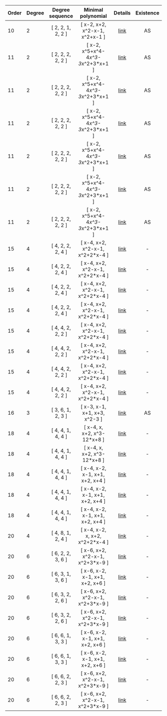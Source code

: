  |Order|Degree|Degree sequence |Minimal polynomial| Details|Existence|
|:---|:---|:--------: |:---------:| :---:| :----:|
|10|2|[ 2, 2, 1, 2, 2 ]|[ x-2, x+2, x^2-x-1, x^2+x-1 ]| [link](data2-10-1.txt)| AS |
|11|2|[ 2, 2, 2, 2, 2 ]|[ x-2, x^5+x^4-4*x^3-3*x^2+3*x+1 ]| [link](data2-11-1.txt)| AS |
|11|2|[ 2, 2, 2, 2, 2 ]|[ x-2, x^5+x^4-4*x^3-3*x^2+3*x+1 ]| [link](data2-11-2.txt)| AS |
|11|2|[ 2, 2, 2, 2, 2 ]|[ x-2, x^5+x^4-4*x^3-3*x^2+3*x+1 ]| [link](data2-11-3.txt)| AS |
|11|2|[ 2, 2, 2, 2, 2 ]|[ x-2, x^5+x^4-4*x^3-3*x^2+3*x+1 ]| [link](data2-11-4.txt)| AS |
|11|2|[ 2, 2, 2, 2, 2 ]|[ x-2, x^5+x^4-4*x^3-3*x^2+3*x+1 ]| [link](data2-11-5.txt)| AS |
|11|2|[ 2, 2, 2, 2, 2 ]|[ x-2, x^5+x^4-4*x^3-3*x^2+3*x+1 ]| [link](data2-11-6.txt)| AS |
|15|4|[ 4, 2, 2, 2, 4 ]|[ x-4, x+2, x^2-x-1, x^2+2*x-4 ]| [link](data4-15-1.txt)| - |
|15|4|[ 4, 2, 2, 2, 4 ]|[ x-4, x+2, x^2-x-1, x^2+2*x-4 ]| [link](data4-15-2.txt)| - |
|15|4|[ 4, 2, 2, 2, 4 ]|[ x-4, x+2, x^2-x-1, x^2+2*x-4 ]| [link](data4-15-3.txt)| - |
|15|4|[ 4, 2, 2, 2, 4 ]|[ x-4, x+2, x^2-x-1, x^2+2*x-4 ]| [link](data4-15-4.txt)| - |
|15|4|[ 4, 4, 2, 2, 2 ]|[ x-4, x+2, x^2-x-1, x^2+2*x-4 ]| [link](data4-15-5.txt)| - |
|15|4|[ 4, 4, 2, 2, 2 ]|[ x-4, x+2, x^2-x-1, x^2+2*x-4 ]| [link](data4-15-6.txt)| - |
|15|4|[ 4, 4, 2, 2, 2 ]|[ x-4, x+2, x^2-x-1, x^2+2*x-4 ]| [link](data4-15-7.txt)| - |
|15|4|[ 4, 4, 2, 2, 2 ]|[ x-4, x+2, x^2-x-1, x^2+2*x-4 ]| [link](data4-15-8.txt)| - |
|16|3|[ 3, 6, 1, 2, 3 ]|[ x-3, x-1, x+1, x+3, x^2-3 ]| [link](data3-16-1.txt)| AS |
|18|4|[ 4, 4, 1, 4, 4 ]|[ x-4, x, x+2, x^3-12*x+8 ]| [link](data4-18-1.txt)| - |
|18|4|[ 4, 4, 1, 4, 4 ]|[ x-4, x, x+2, x^3-12*x+8 ]| [link](data4-18-2.txt)| - |
|18|4|[ 4, 4, 1, 4, 4 ]|[ x-4, x-2, x-1, x+1, x+2, x+4 ]| [link](data4-18-3.txt)| - |
|18|4|[ 4, 4, 1, 4, 4 ]|[ x-4, x-2, x-1, x+1, x+2, x+4 ]| [link](data4-18-4.txt)| - |
|18|4|[ 4, 4, 1, 4, 4 ]|[ x-4, x-2, x-1, x+1, x+2, x+4 ]| [link](data4-18-5.txt)| - |
|20|4|[ 4, 8, 1, 2, 4 ]|[ x-4, x-2, x, x+2, x^2+2*x-4 ]| [link](data4-20-1.txt)| - |
|20|6|[ 6, 2, 2, 3, 6 ]|[ x-6, x+2, x^2-x-1, x^2+3*x-9 ]| [link](data6-20-1.txt)| - |
|20|6|[ 6, 3, 1, 3, 6 ]|[ x-6, x-2, x-1, x+1, x+2, x+6 ]| [link](data6-20-2.txt)| - |
|20|6|[ 6, 3, 2, 2, 6 ]|[ x-6, x+2, x^2-x-1, x^2+3*x-9 ]| [link](data6-20-3.txt)| - |
|20|6|[ 6, 3, 2, 2, 6 ]|[ x-6, x+2, x^2-x-1, x^2+3*x-9 ]| [link](data6-20-4.txt)| - |
|20|6|[ 6, 6, 1, 3, 3 ]|[ x-6, x-2, x-1, x+1, x+2, x+6 ]| [link](data6-20-5.txt)| - |
|20|6|[ 6, 6, 1, 3, 3 ]|[ x-6, x-2, x-1, x+1, x+2, x+6 ]| [link](data6-20-6.txt)| - |
|20|6|[ 6, 6, 2, 2, 3 ]|[ x-6, x+2, x^2-x-1, x^2+3*x-9 ]| [link](data6-20-7.txt)| - |
|20|6|[ 6, 6, 2, 2, 3 ]|[ x-6, x+2, x^2-x-1, x^2+3*x-9 ]| [link](data6-20-8.txt)| - |
